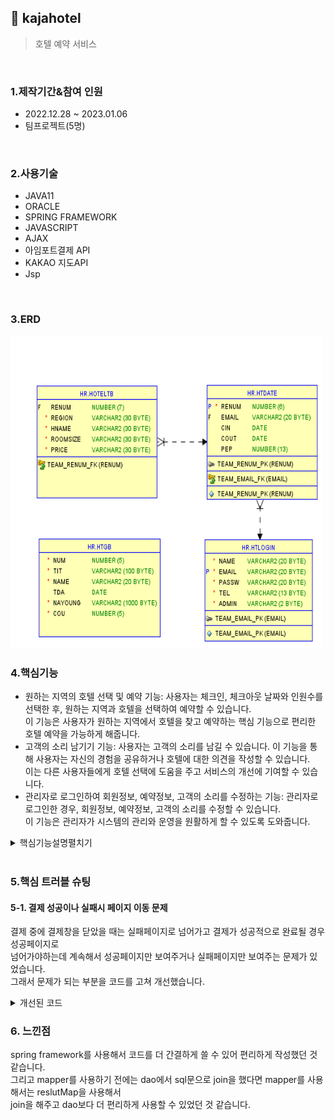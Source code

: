 ## :pushpin: kajahotel
>호텔 예약 서비스         

</br>

### 1.제작기간&참여 인원
* 2022.12.28 ~ 2023.01.06
* 팀프로젝트(5명)

</br>

### 2.사용기술
* JAVA11   
* ORACLE   
* SPRING FRAMEWORK   
* JAVASCRIPT   
* AJAX   
* 아임포트결제 API   
* KAKAO 지도API      
* Jsp


</br>

### 3.ERD
<img src="./ERD.png" width="500" height="500">

</br>

### 4.핵심기능
 * 원하는 지역의 호텔 선택 및 예약 기능: 사용자는 체크인, 체크아웃 날짜와 인원수를 선택한 후, 원하는 지역과 호텔을 선택하여 예약할 수 있습니다.    
   이 기능은 사용자가 원하는 지역에서 호텔을 찾고 예약하는 핵심 기능으로 편리한 호텔 예약을 가능하게 해줍니다.
 * 고객의 소리 남기기 기능: 사용자는 고객의 소리를 남길 수 있습니다. 이 기능을 통해 사용자는 자신의 경험을 공유하거나 호텔에 대한 의견을 작성할 수 있습니다.   
   이는 다른 사용자들에게 호텔 선택에 도움을 주고 서비스의 개선에 기여할 수 있습니다.    
 * 관리자로 로그인하여 회원정보, 예약정보, 고객의 소리를 수정하는 기능: 관리자로 로그인한 경우, 회원정보, 예약정보, 고객의 소리를 수정할 수 있습니다.    
   이 기능은 관리자가 시스템의 관리와 운영을 원활하게 할 수 있도록 도와줍니다.  
   
<details>
<summary>핵심기능설명펼치기</summary>   
   
#### 4-1.      
    
#### 4-3. MyBatis를 활용한 호텔 예약 서비스
 * dao 대신에 Mapper를 활용한 데이터 조인 구현 [코드보기](https://github.com/Seoha95/kajahotel/blob/e0da15589141e645d9561cfcb44a15ebe679076e/src/main/resources/mapper/Join.xml#L5-L61)   
   
</details>   
      
</br>

### 5.핵심 트러블 슈팅    
    
#### 5-1. 결제 성공이나 실패시 페이지 이동 문제   
결제 중에 결제창을 닫았을 때는 실패페이지로 넘어가고 결제가 성공적으로 완료될 경우 성공페이지로   
넘어가야하는데 계속해서 성공페이지만 보여주거나 실패페이지만 보여주는 문제가 있었습니다.   
그래서 문제가 되는 부분을 코드를 고쳐 개선했습니다.   
           
   
<details>      
<summary>개선된 코드</summary>   
     
<img src="./개선된코드.PNG" width="500" height="500">        
</details>        
    
### 6. 느낀점   
spring framework를 사용해서 코드를 더 간결하게 쓸 수 있어 편리하게 작성했던 것 같습니다.   
그리고 mapper를 사용하기 전에는 dao에서 sql문으로 join을 했다면 mapper를 사용해서는 reslutMap을 사용해서    
join을 해주고 dao보다 더 편리하게 사용할 수 있었던 것 같습니다.   





